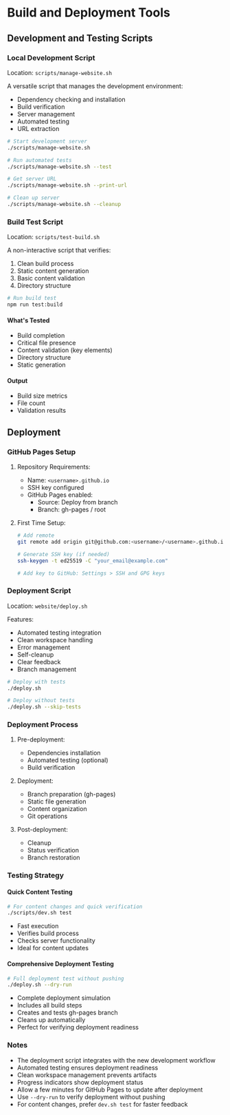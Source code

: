 # Build and Deployment Tools

## Development and Testing Scripts

### Local Development Script

Location: `scripts/manage-website.sh`

A versatile script that manages the development environment:
- Dependency checking and installation
- Build verification
- Server management
- Automated testing
- URL extraction

```bash
# Start development server
./scripts/manage-website.sh

# Run automated tests
./scripts/manage-website.sh --test

# Get server URL
./scripts/manage-website.sh --print-url

# Clean up server
./scripts/manage-website.sh --cleanup
```

### Build Test Script

Location: `scripts/test-build.sh`

A non-interactive script that verifies:
1. Clean build process
2. Static content generation
3. Basic content validation
4. Directory structure

```bash
# Run build test
npm run test:build
```

#### What's Tested
- Build completion
- Critical file presence
- Content validation (key elements)
- Directory structure
- Static generation

#### Output
- Build size metrics
- File count
- Validation results

## Deployment

### GitHub Pages Setup

1. Repository Requirements:
   - Name: `<username>.github.io`
   - SSH key configured
   - GitHub Pages enabled:
     - Source: Deploy from branch
     - Branch: gh-pages / root

2. First Time Setup:
   ```bash
   # Add remote
   git remote add origin git@github.com:<username>/<username>.github.io.git

   # Generate SSH key (if needed)
   ssh-keygen -t ed25519 -C "your_email@example.com"

   # Add key to GitHub: Settings > SSH and GPG keys
   ```

### Deployment Script

Location: `website/deploy.sh`

Features:
- Automated testing integration
- Clean workspace handling
- Error management
- Self-cleanup
- Clear feedback
- Branch management

```bash
# Deploy with tests
./deploy.sh

# Deploy without tests
./deploy.sh --skip-tests
```

### Deployment Process

1. Pre-deployment:
   - Dependencies installation
   - Automated testing (optional)
   - Build verification

2. Deployment:
   - Branch preparation (gh-pages)
   - Static file generation
   - Content organization
   - Git operations

3. Post-deployment:
   - Cleanup
   - Status verification
   - Branch restoration

### Testing Strategy

#### Quick Content Testing
```bash
# For content changes and quick verification
./scripts/dev.sh test
```
- Fast execution
- Verifies build process
- Checks server functionality
- Ideal for content updates

#### Comprehensive Deployment Testing
```bash
# Full deployment test without pushing
./deploy.sh --dry-run
```
- Complete deployment simulation
- Includes all build steps
- Creates and tests gh-pages branch
- Cleans up automatically
- Perfect for verifying deployment readiness

### Notes

- The deployment script integrates with the new development workflow
- Automated testing ensures deployment readiness
- Clean workspace management prevents artifacts
- Progress indicators show deployment status
- Allow a few minutes for GitHub Pages to update after deployment
- Use `--dry-run` to verify deployment without pushing
- For content changes, prefer `dev.sh test` for faster feedback